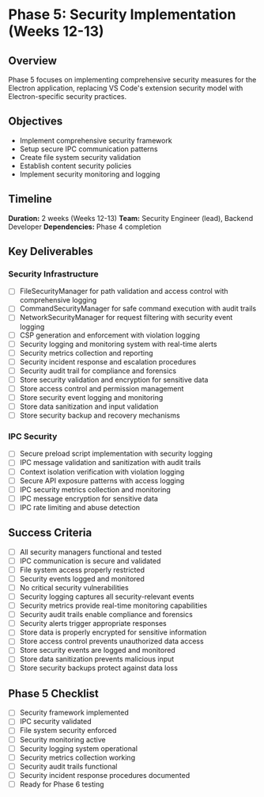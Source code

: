 # Phase 5: Security Implementation (Weeks 12-13)

## Overview

Phase 5 focuses on implementing comprehensive security measures for the Electron application, replacing VS Code's extension security model with Electron-specific security practices.

## Objectives

- Implement comprehensive security framework
- Setup secure IPC communication patterns
- Create file system security validation
- Establish content security policies
- Implement security monitoring and logging

## Timeline
**Duration:** 2 weeks (Weeks 12-13)
**Team:** Security Engineer (lead), Backend Developer
**Dependencies:** Phase 4 completion

## Key Deliverables

### Security Infrastructure
- [ ] FileSecurityManager for path validation and access control with comprehensive logging
- [ ] CommandSecurityManager for safe command execution with audit trails
- [ ] NetworkSecurityManager for request filtering with security event logging
- [ ] CSP generation and enforcement with violation logging
- [ ] Security logging and monitoring system with real-time alerts
- [ ] Security metrics collection and reporting
- [ ] Security incident response and escalation procedures
- [ ] Security audit trail for compliance and forensics
- [ ] Store security validation and encryption for sensitive data
- [ ] Store access control and permission management
- [ ] Store security event logging and monitoring
- [ ] Store data sanitization and input validation
- [ ] Store security backup and recovery mechanisms

### IPC Security
- [ ] Secure preload script implementation with security logging
- [ ] IPC message validation and sanitization with audit trails
- [ ] Context isolation verification with violation logging
- [ ] Secure API exposure patterns with access logging
- [ ] IPC security metrics collection and monitoring
- [ ] IPC message encryption for sensitive data
- [ ] IPC rate limiting and abuse detection

## Success Criteria
- [ ] All security managers functional and tested
- [ ] IPC communication is secure and validated
- [ ] File system access properly restricted
- [ ] Security events logged and monitored
- [ ] No critical security vulnerabilities
- [ ] Security logging captures all security-relevant events
- [ ] Security metrics provide real-time monitoring capabilities
- [ ] Security audit trails enable compliance and forensics
- [ ] Security alerts trigger appropriate responses
- [ ] Store data is properly encrypted for sensitive information
- [ ] Store access control prevents unauthorized data access
- [ ] Store security events are logged and monitored
- [ ] Store data sanitization prevents malicious input
- [ ] Store security backups protect against data loss

## Phase 5 Checklist
- [ ] Security framework implemented
- [ ] IPC security validated
- [ ] File system security enforced
- [ ] Security monitoring active
- [ ] Security logging system operational
- [ ] Security metrics collection working
- [ ] Security audit trails functional
- [ ] Security incident response procedures documented
- [ ] Ready for Phase 6 testing